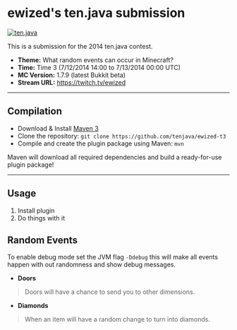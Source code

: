 ewized's ten.java submission
==============================

[![ten.java](https://cdn.mediacru.sh/hu4CJqRD7AiB.svg)](https://tenjava.com/)

This is a submission for the 2014 ten.java contest.

- __Theme:__ What random events can occur in Minecraft?
- __Time:__ Time 3 (7/12/2014 14:00 to 7/13/2014 00:00 UTC)
- __MC Version:__ 1.7.9 (latest Bukkit beta)
- __Stream URL:__ https://twitch.tv/ewized

<!-- put chosen theme above -->

---------------------------------------

Compilation
-----------

- Download & Install [Maven 3](http://maven.apache.org/download.html)
- Clone the repository: `git clone https://github.com/tenjava/ewized-t3`
- Compile and create the plugin package using Maven: `mvn`

Maven will download all required dependencies and build a ready-for-use plugin package!

---------------------------------------

Usage
-----

1. Install plugin
2. Do things with it

<!-- Hi, ewized! This is the default README for every ten.java submission. -->
<!-- We encourage you to edit this README with some information about your submission – keep in mind you'll be scored on documentation! -->


Random Events
-------------

To enable debug mode set the JVM flag `-Ddebug` this will make all events happen with out randomness and show debug messages.

- **Doors** 
> Doors will have a chance to send you to other dimensions.
- **Diamonds** 
> When an item will have a random change to turn into diamonds.